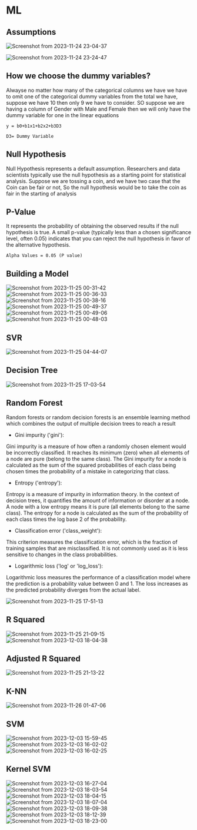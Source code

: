 # ML

## Assumptions
![Screenshot from 2023-11-24 23-04-37](https://github.com/shuklaritvik06/machine-learning-course/assets/72812470/b4e2d354-5b88-46a3-b17e-1161fa519db5)

![Screenshot from 2023-11-24 23-24-47](https://github.com/shuklaritvik06/machine-learning-course/assets/72812470/65d21ed3-f0a4-47f7-8273-c0a3144de2d6)

## How we choose the dummy variables?

Alwayse no matter how many of the categorical columns we have we have to omit one of the categorical dummy variables from the total we have, suppose we have 10 then only 9 we have to consider. SO suppose we are having a column of Gender with Male and Female then we will only have the dummy variable for one in the linear equations

```
y = b0+b1x1+b2x2+b3D3

D3= Dummy Variable
```

## Null Hypothesis

Null Hypothesis represents a default assumption. Researchers and data scientists typically use the null hypothesis as a starting point for statistical analysis. Suppose we are tossing a coin, and we have two case that the Coin can be fair or not, So the null hypothesis would be to take the coin as fair in the starting of analysis

 ## P-Value

It represents the probability of obtaining the observed results if the null hypothesis is true. A small p-value (typically less than a chosen significance level, often 0.05) indicates that you can reject the null hypothesis in favor of the alternative hypothesis.

```
Alpha Values = 0.05 (P value)
```

## Building a Model

![Screenshot from 2023-11-25 00-31-42](https://github.com/shuklaritvik06/machine-learning-course/assets/72812470/69837e27-77e2-4a66-ab42-8cb8f2aaf93c)
![Screenshot from 2023-11-25 00-36-33](https://github.com/shuklaritvik06/machine-learning-course/assets/72812470/32823ecc-2d54-4430-ad23-3622e1ca334c)
![Screenshot from 2023-11-25 00-38-16](https://github.com/shuklaritvik06/machine-learning-course/assets/72812470/b9bd62db-4e91-4a63-9c2a-5185ee3b1657)
![Screenshot from 2023-11-25 00-49-37](https://github.com/shuklaritvik06/machine-learning-course/assets/72812470/1d0fdfba-1090-41bc-b0db-d3304fd94a31)
![Screenshot from 2023-11-25 00-49-06](https://github.com/shuklaritvik06/machine-learning-course/assets/72812470/1ef68a6b-af62-4312-9657-f96c1ddef38a)
![Screenshot from 2023-11-25 00-48-03](https://github.com/shuklaritvik06/machine-learning-course/assets/72812470/56787e7d-e8cf-45fc-914d-72827d7156ca)

## SVR
![Screenshot from 2023-11-25 04-44-07](https://github.com/shuklaritvik06/machine-learning-course/assets/72812470/46fcb919-e7d5-4cd8-ad50-bba4065d9302)


## Decision Tree 

![Screenshot from 2023-11-25 17-03-54](https://github.com/shuklaritvik06/machine-learning-course/assets/72812470/c0baa31b-7402-4f00-b5e8-3b95d2164068)

## Random Forest

Random forests or random decision forests is an ensemble learning method which combines the output of multiple decision trees to reach a result

- Gini impurity ('gini'):

Gini impurity is a measure of how often a randomly chosen element would be incorrectly classified. It reaches its minimum (zero) when all elements of a node are pure (belong to the same class).
The Gini impurity for a node is calculated as the sum of the squared probabilities of each class being chosen times the probability of a mistake in categorizing that class.

- Entropy ('entropy'):

Entropy is a measure of impurity in information theory. In the context of decision trees, it quantifies the amount of information or disorder at a node. A node with a low entropy means it is pure (all elements belong to the same class).
The entropy for a node is calculated as the sum of the probability of each class times the log base 2 of the probability.

- Classification error ('class_weight'):

This criterion measures the classification error, which is the fraction of training samples that are misclassified.
It is not commonly used as it is less sensitive to changes in the class probabilities.

- Logarithmic loss ('log' or 'log_loss'):

Logarithmic loss measures the performance of a classification model where the prediction is a probability value between 0 and 1.
The loss increases as the predicted probability diverges from the actual label.

![Screenshot from 2023-11-25 17-51-13](https://github.com/shuklaritvik06/machine-learning-course/assets/72812470/90ecc884-a937-4807-9836-ffe13b79e869)

## R Squared
![Screenshot from 2023-11-25 21-09-15](https://github.com/shuklaritvik06/machine-learning-course/assets/72812470/b55b3f28-9587-40e8-bed6-98d8456416a5)
![Screenshot from 2023-12-03 18-04-38](https://github.com/shuklaritvik06/machine-learning-course/assets/72812470/a9dcdf28-e2b8-4106-bccd-0bce323bc96f)

## Adjusted R Squared

![Screenshot from 2023-11-25 21-13-22](https://github.com/shuklaritvik06/machine-learning-course/assets/72812470/cec1f84a-b624-48cc-aeea-f66f2e6ab99f)

## K-NN

![Screenshot from 2023-11-26 01-47-06](https://github.com/shuklaritvik06/machine-learning-course/assets/72812470/34151fe4-3fa1-4f83-99f2-54847bc24a37)

## SVM 

![Screenshot from 2023-12-03 15-59-45](https://github.com/shuklaritvik06/machine-learning-course/assets/72812470/9283716e-a73b-4e9d-9f86-79be2517c0a4)
![Screenshot from 2023-12-03 16-02-02](https://github.com/shuklaritvik06/machine-learning-course/assets/72812470/0f7982fe-4a35-401a-bd99-4ed1a4349216)
![Screenshot from 2023-12-03 16-02-25](https://github.com/shuklaritvik06/machine-learning-course/assets/72812470/5305b725-b58a-4650-8007-d26c479c104f)

## Kernel SVM

![Screenshot from 2023-12-03 16-27-04](https://github.com/shuklaritvik06/machine-learning-course/assets/72812470/9e8c30a2-1449-4794-a443-86ad6b0e473c)
![Screenshot from 2023-12-03 18-03-54](https://github.com/shuklaritvik06/machine-learning-course/assets/72812470/de4f618f-67b9-4440-b3a8-4263ca1ca6ab)
![Screenshot from 2023-12-03 18-04-15](https://github.com/shuklaritvik06/machine-learning-course/assets/72812470/0754e55b-7273-4100-80fa-b5d5aefc3b4e)
![Screenshot from 2023-12-03 18-07-04](https://github.com/shuklaritvik06/machine-learning-course/assets/72812470/d55db904-231f-47d9-b7fe-3d0cd0f844ed)
![Screenshot from 2023-12-03 18-09-38](https://github.com/shuklaritvik06/machine-learning-course/assets/72812470/6c10bdec-a0d0-4c6c-9073-2b84125c9c3e)
![Screenshot from 2023-12-03 18-12-39](https://github.com/shuklaritvik06/machine-learning-course/assets/72812470/b5b615ab-9982-4754-ab14-8fd11dcec7a7)
![Screenshot from 2023-12-03 18-23-00](https://github.com/shuklaritvik06/machine-learning-course/assets/72812470/cd6a2003-38c0-4412-a0df-7673e90ea263)



